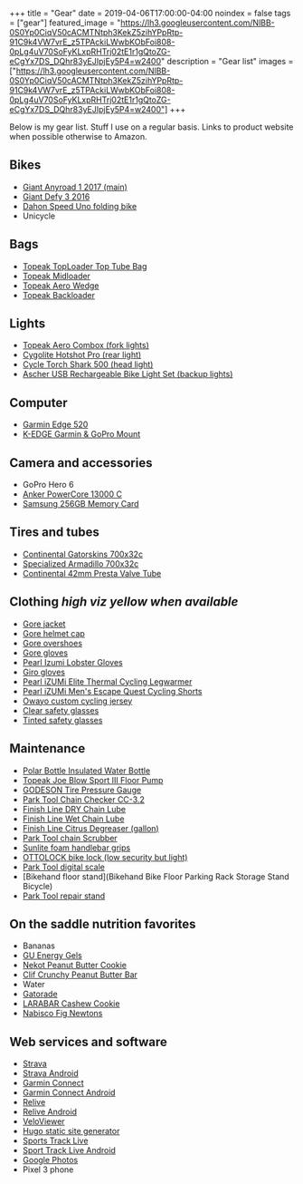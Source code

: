 +++
title =  "Gear"
date = 2019-04-06T17:00:00-04:00
noindex = false
tags = ["gear"]
featured_image = "https://lh3.googleusercontent.com/NlBB-0S0Yp0CiqV50cACMTNtph3KekZ5zihYPpRtp-91C9k4VW7vrE_z5TPAckiLWwbKObFoi808-0pLg4uV70SoFyKLxpRHTrj02tE1r1gQtoZG-eCgYx7DS_DQhr83yEJIpjEy5P4=w2400"
description = "Gear list"
images = ["https://lh3.googleusercontent.com/NlBB-0S0Yp0CiqV50cACMTNtph3KekZ5zihYPpRtp-91C9k4VW7vrE_z5TPAckiLWwbKObFoi808-0pLg4uV70SoFyKLxpRHTrj02tE1r1gQtoZG-eCgYx7DS_DQhr83yEJIpjEy5P4=w2400"]
+++

Below is my gear list. Stuff I use on a regular basis. Links to product website when possible otherwise to Amazon.


## Bikes

* [Giant Anyroad 1 2017 (main)](https://www.giant-bicycles.com/us/anyroad-1-2017)
* [Giant Defy 3 2016](https://www.giant-bicycles.com/us/defy-3-2016)
* [Dahon Speed Uno folding bike](https://usa.dahon.com/bikes/speed-uno-5/)
* Unicycle

## Bags
* [Topeak TopLoader Top Tube Bag](https://www.topeak.com/global/en/products/bikepacking-series/966-toploader)
* [Topeak Midloader](https://www.topeak.com/global/en/products/bikepacking-series/967-midloader)
* [Topeak Aero Wedge](https://www.topeak.com/global/en/products/saddle-bags/130-aero-wedge-pack)
* [Topeak Backloader](https://www.topeak.com/global/en/products/bikepacking-series/969-backloader)

## Lights
* [Topeak Aero Combox (fork lights)](https://www.topeak.com/global/en/products/safety-light-sets/779-aero-usb-combo)
* [Cygolite Hotshot Pro (rear light)](https://cygolite.com/product/hotshot-pro-150-usb/)
* [Cycle Torch Shark 500 (head light)](https://cycletorch.com/product/shark-500-usb-rechargeable-bike-light-set.aspx?page=1)
* [Ascher USB Rechargeable Bike Light Set (backup lights)](https://www.amazon.com/gp/product/B01EUQ7ZQG/ref=oh_aui_search_asin_title?ie=UTF8&psc=1)

## Computer
* [Garmin Edge 520](https://buy.garmin.com/en-US/US/p/623539)
* [K-EDGE Garmin & GoPro Mount](https://k-edge.com/shop/chain-catchers/road/gopro-garmin-combo-mount/)

## Camera and accessories
* GoPro Hero 6
* [Anker PowerCore 13000 C](https://www.anker.com/products/variant/powercore-13000-c/A1216011)
* [Samsung 256GB Memory Card](https://www.amazon.com/gp/product/B072HRDM55/ref=ppx_yo_dt_b_asin_title_o03_s01?ie=UTF8&psc=1)

## Tires and tubes
* [Continental Gatorskins 700x32c](https://www.continental-tires.com/bicycle/tires/race-tires/gator-hardshell)
* [Specialized Armadillo 700x32c](https://www.specialized.com/au/en/all-condition-armadillo/p/156069?color=227966-156069)
* [Continental 42mm Presta Valve Tube](https://www.amazon.com/gp/product/B01CYTV4OA/ref=ppx_yo_dt_b_asin_title_o06_s00?ie=UTF8&psc=1)

## Clothing _high viz yellow when available_
* [Gore jacket](https://www.amazon.com/gp/product/B0079TPX4I/ref=oh_aui_search_asin_title?ie=UTF8&psc=1)
* [Gore helmet cap](https://www.amazon.com/gp/product/B006URAVK6/ref=oh_aui_search_asin_title?ie=UTF8&psc=1)
* [Gore overshoes](https://www.amazon.com/gp/product/B006URAFV6/ref=oh_aui_search_asin_title?ie=UTF8&psc=1)
* [Gore gloves](https://www.amazon.com/gp/product/B006URASNQ/ref=oh_aui_search_asin_title?ie=UTF8&psc=1)
* [Pearl Izumi Lobster Gloves](https://www.amazon.com/gp/product/B06WLNT9MF/ref=oh_aui_search_asin_title?ie=UTF8&psc=1)
* [Giro gloves](https://www.amazon.com/gp/product/B00NB5UZPG/ref=oh_aui_search_asin_title?ie=UTF8&psc=1)
* [Pearl iZUMi Elite Thermal Cycling Legwarmer](https://www.amazon.com/gp/product/B01MY4M2E9/ref=oh_aui_search_asin_title?ie=UTF8&psc=1)
* [Pearl iZUMi Men's Escape Quest Cycling Shorts](https://www.amazon.com/gp/product/B01H7BQXNC/ref=oh_aui_search_asin_title?ie=UTF8&psc=1)
* [Owayo custom cycling jersey](https://www.owayo.com/)
* [Clear safety glasses](https://www.amazon.com/gp/product/B000NP5D3G/ref=ppx_yo_dt_b_asin_title_o05_s00?ie=UTF8&psc=1)
* [Tinted safety glasses](https://www.amazon.com/gp/product/B002RLYOZ2/ref=ppx_yo_dt_b_asin_title_o02_s00?ie=UTF8&psc=1)


## Maintenance
* [Polar Bottle Insulated Water Bottle](https://polarbottle.com/product/bottles/insulated-sport-bike/solid-bottles-20oz-24oz/)
* [Topeak Joe Blow Sport III Floor Pump](https://www.topeak.com/global/en/products/floor-pumps/1079-joeblow--sport-iii)
* [GODESON Tire Pressure Gauge](https://www.amazon.com/gp/product/B01KHJNNK2/ref=oh_aui_search_asin_title?ie=UTF8&psc=1)
* [Park Tool Chain Checker CC-3.2](https://www.parktool.com/product/chain-wear-indicator-cc-3-2)
* [Finish Line DRY Chain Lube](http://www.finishlineusa.com/products/chain-lubricants)
* [Finish Line Wet Chain Lube](http://www.finishlineusa.com/products/chain-lubricants)
* [Finish Line Citrus Degreaser (gallon)](http://www.finishlineusa.com/products/bicycle-degreasers/citrus-bike-chain-degreaser)
* [Park Tool chain Scrubber](https://www.parktool.com/product/cyclone-chain-scrubber-cm-5-2)
* [Sunlite foam handlebar grips](https://www.amazon.com/gp/product/B000AO5K42/ref=ppx_yo_dt_b_asin_title_o06_s01?ie=UTF8&psc=1)
* [OTTOLOCK bike lock (low security but light)](https://ottodesignworks.com/shop/ottolock)
* [Park Tool digital scale](https://www.parktool.com/product/digital-scale-ds-1)
* [Bikehand floor stand](Bikehand Bike Floor Parking Rack Storage Stand Bicycle)
* [Park Tool repair stand](https://www.parktool.com/product/team-issue-repair-stand-prs-25)

## On the saddle nutrition favorites
* Bananas
* [GU Energy Gels](https://guenergy.com/form/gel/)
* [Nekot Peanut Butter Cookie](https://www.lance.com/nekot/)
* [Clif Crunchy Peanut Butter Bar](https://www.clifbar.com/products/clif/clif-bar/crunchy-peanut-butter)
* Water
* [Gatorade](https://www.gatorade.com/products/sports-drinks)
* [LARABAR Cashew Cookie](https://www.larabar.com/our-products/larabar/cashew-cookie)
* [Nabisco Fig Newtons](https://en.wikipedia.org/wiki/Newtons_(cookie))

## Web services and software
* [Strava](https://www.strava.com/athletes/PLA1)
* [Strava Android](https://play.google.com/store/apps/details?id=com.strava)
* [Garmin Connect](https://connect.garmin.com)
* [Garmin Connect Android](https://play.google.com/store/apps/details?id=com.garmin.android.apps.connectmobile)
* [Relive](https://www.relive.cc/)
* [Relive Android](https://play.google.com/store/apps/details?id=cc.relive.reliveapp)
* [VeloViewer](https://veloviewer.com)
* [Hugo static site generator](https://gohugo.io/)
* [Sports Track Live](http://www.sportstracklive.com/)
* [Sport Track Live Android](http://www.sportstracklive.com/help/android)
* [Google Photos](https://photos.google.com/)
* Pixel 3 phone
